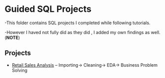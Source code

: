 # Guided SQL Projects

-This folder contains SQL projects I completed while following tutorials.

-However I haved not fully did as they did , I added my own findings as well.(**NOTE**)

## Projects
- [Retail Sales Analysis](https://github.com/ZoreNikhilGanpat/SQL---Projects/tree/74e4945a7079f164a84c85b99ce6005248ef9f02/guided-projects/retail-sales-analysis) – Importing-> Cleaning-> EDA-> Business Problem Solving
